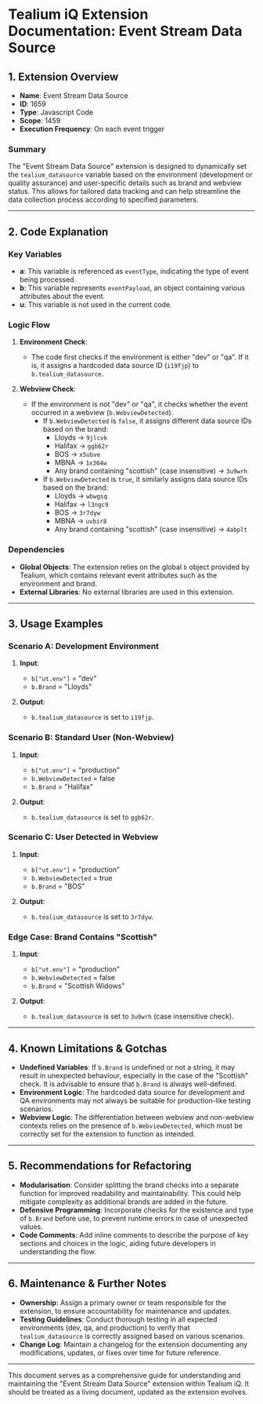# Tealium iQ Extension Documentation: Event Stream Data Source

## 1. Extension Overview
- **Name**: Event Stream Data Source
- **ID**: 1659
- **Type**: Javascript Code
- **Scope**: 1459
- **Execution Frequency**: On each event trigger

### Summary
The "Event Stream Data Source" extension is designed to dynamically set the `tealium_datasource` variable based on the environment (development or quality assurance) and user-specific details such as brand and webview status. This allows for tailored data tracking and can help streamline the data collection process according to specified parameters.

---

## 2. Code Explanation

### Key Variables
- **a**: This variable is referenced as `eventType`, indicating the type of event being processed.
- **b**: This variable represents `eventPayload`, an object containing various attributes about the event.
- **u**: This variable is not used in the current code.

### Logic Flow
1. **Environment Check**: 
   - The code first checks if the environment is either "dev" or "qa". If it is, it assigns a hardcoded data source ID (`i19fjp`) to `b.tealium_datasource`.
   
2. **Webview Check**:
   - If the environment is not "dev" or "qa", it checks whether the event occurred in a webview (`b.WebviewDetected`).
     - If `b.WebviewDetected` is `false`, it assigns different data source IDs based on the brand:
       - Lloyds → `9jlcvk`
       - Halifax → `ggb62r`
       - BOS → `x5ubve`
       - MBNA → `1x364w`
       - Any brand containing "scottish" (case insensitive) → `3u9wrh`
     - If `b.WebviewDetected` is `true`, it similarly assigns data source IDs based on the brand:
       - Lloyds → `wbwgsq`
       - Halifax → `l3ngc9`
       - BOS → `3r7dyw`
       - MBNA → `uvbir8`
       - Any brand containing "scottish" (case insensitive) → `4abplt`

### Dependencies
- **Global Objects**: The extension relies on the global `b` object provided by Tealium, which contains relevant event attributes such as the environment and brand.
- **External Libraries**: No external libraries are used in this extension.

---

## 3. Usage Examples

### Scenario A: Development Environment
1. **Input**:
   - `b["ut.env"]` = "dev"
   - `b.Brand` = "Lloyds"
   
2. **Output**:
   - `b.tealium_datasource` is set to `i19fjp`.

### Scenario B: Standard User (Non-Webview)
1. **Input**:
   - `b["ut.env"]` = "production"
   - `b.WebviewDetected` = false
   - `b.Brand` = "Halifax"
  
2. **Output**:
   - `b.tealium_datasource` is set to `ggb62r`.

### Scenario C: User Detected in Webview
1. **Input**:
   - `b["ut.env"]` = "production"
   - `b.WebviewDetected` = true
   - `b.Brand` = "BOS"

2. **Output**:
   - `b.tealium_datasource` is set to `3r7dyw`.

### Edge Case: Brand Contains "Scottish"
1. **Input**:
   - `b["ut.env"]` = "production"
   - `b.WebviewDetected` = false
   - `b.Brand` = "Scottish Widows"

2. **Output**:
   - `b.tealium_datasource` is set to `3u9wrh` (case insensitive check).

---

## 4. Known Limitations & Gotchas
- **Undefined Variables**: If `b.Brand` is undefined or not a string, it may result in unexpected behaviour, especially in the case of the "Scottish" check. It is advisable to ensure that `b.Brand` is always well-defined.
- **Environment Logic**: The hardcoded data source for development and QA environments may not always be suitable for production-like testing scenarios.
- **Webview Logic**: The differentiation between webview and non-webview contexts relies on the presence of `b.WebviewDetected`, which must be correctly set for the extension to function as intended.

---

## 5. Recommendations for Refactoring
- **Modularisation**: Consider splitting the brand checks into a separate function for improved readability and maintainability. This could help mitigate complexity as additional brands are added in the future.
- **Defensive Programming**: Incorporate checks for the existence and type of `b.Brand` before use, to prevent runtime errors in case of unexpected values.
- **Code Comments**: Add inline comments to describe the purpose of key sections and choices in the logic, aiding future developers in understanding the flow.

---

## 6. Maintenance & Further Notes
- **Ownership**: Assign a primary owner or team responsible for the extension, to ensure accountability for maintenance and updates.
- **Testing Guidelines**: Conduct thorough testing in all expected environments (dev, qa, and production) to verify that `tealium_datasource` is correctly assigned based on various scenarios.
- **Change Log**: Maintain a changelog for the extension documenting any modifications, updates, or fixes over time for future reference.

--- 

This document serves as a comprehensive guide for understanding and maintaining the "Event Stream Data Source" extension within Tealium iQ. It should be treated as a living document, updated as the extension evolves.